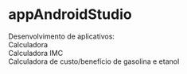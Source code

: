 # appAndroidStudio

Desenvolvimento de aplicativos: <br>
  Calculadora <br>
  Calculadora IMC <br>
  Calculadora de custo/benefício de gasolina e etanol
